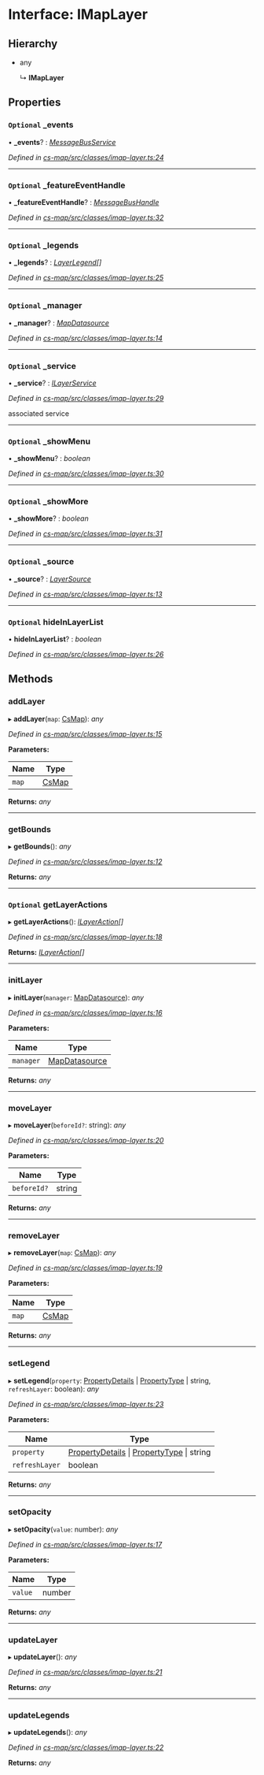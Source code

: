 # Interface: IMapLayer

## Hierarchy

* any

  ↳ **IMapLayer**

## Properties

### `Optional` _events

• **_events**? : *[MessageBusService](../classes/_cs_core_src_utils_message_bus_message_bus_service_.messagebusservice.md)*

*Defined in [cs-map/src/classes/imap-layer.ts:24](https://github.com/RichardHovenkamp/csnext/blob/872f0bfe/packages/cs-map/src/classes/imap-layer.ts#L24)*

___

### `Optional` _featureEventHandle

• **_featureEventHandle**? : *[MessageBusHandle](../classes/_cs_core_src_utils_message_bus_message_bus_handle_.messagebushandle.md)*

*Defined in [cs-map/src/classes/imap-layer.ts:32](https://github.com/RichardHovenkamp/csnext/blob/872f0bfe/packages/cs-map/src/classes/imap-layer.ts#L32)*

___

### `Optional` _legends

• **_legends**? : *[LayerLegend](_cs_map_src_classes_layer_legend_.layerlegend.md)[]*

*Defined in [cs-map/src/classes/imap-layer.ts:25](https://github.com/RichardHovenkamp/csnext/blob/872f0bfe/packages/cs-map/src/classes/imap-layer.ts#L25)*

___

### `Optional` _manager

• **_manager**? : *[MapDatasource](../classes/_cs_map_src_datasources_map_datasource_.mapdatasource.md)*

*Defined in [cs-map/src/classes/imap-layer.ts:14](https://github.com/RichardHovenkamp/csnext/blob/872f0bfe/packages/cs-map/src/classes/imap-layer.ts#L14)*

___

### `Optional` _service

• **_service**? : *[ILayerService](_cs_map_src_classes_layer_service_.ilayerservice.md)*

*Defined in [cs-map/src/classes/imap-layer.ts:29](https://github.com/RichardHovenkamp/csnext/blob/872f0bfe/packages/cs-map/src/classes/imap-layer.ts#L29)*

associated service

___

### `Optional` _showMenu

• **_showMenu**? : *boolean*

*Defined in [cs-map/src/classes/imap-layer.ts:30](https://github.com/RichardHovenkamp/csnext/blob/872f0bfe/packages/cs-map/src/classes/imap-layer.ts#L30)*

___

### `Optional` _showMore

• **_showMore**? : *boolean*

*Defined in [cs-map/src/classes/imap-layer.ts:31](https://github.com/RichardHovenkamp/csnext/blob/872f0bfe/packages/cs-map/src/classes/imap-layer.ts#L31)*

___

### `Optional` _source

• **_source**? : *[LayerSource](../classes/_cs_map_src_classes_layer_source_.layersource.md)*

*Defined in [cs-map/src/classes/imap-layer.ts:13](https://github.com/RichardHovenkamp/csnext/blob/872f0bfe/packages/cs-map/src/classes/imap-layer.ts#L13)*

___

### `Optional` hideInLayerList

• **hideInLayerList**? : *boolean*

*Defined in [cs-map/src/classes/imap-layer.ts:26](https://github.com/RichardHovenkamp/csnext/blob/872f0bfe/packages/cs-map/src/classes/imap-layer.ts#L26)*

## Methods

###  addLayer

▸ **addLayer**(`map`: [CsMap](../classes/_cs_map_src_components_cs_map_cs_map_.csmap.md)): *any*

*Defined in [cs-map/src/classes/imap-layer.ts:15](https://github.com/RichardHovenkamp/csnext/blob/872f0bfe/packages/cs-map/src/classes/imap-layer.ts#L15)*

**Parameters:**

Name | Type |
------ | ------ |
`map` | [CsMap](../classes/_cs_map_src_components_cs_map_cs_map_.csmap.md) |

**Returns:** *any*

___

###  getBounds

▸ **getBounds**(): *any*

*Defined in [cs-map/src/classes/imap-layer.ts:12](https://github.com/RichardHovenkamp/csnext/blob/872f0bfe/packages/cs-map/src/classes/imap-layer.ts#L12)*

**Returns:** *any*

___

### `Optional` getLayerActions

▸ **getLayerActions**(): *[ILayerAction](_cs_map_src_classes_ilayer_action_.ilayeraction.md)[]*

*Defined in [cs-map/src/classes/imap-layer.ts:18](https://github.com/RichardHovenkamp/csnext/blob/872f0bfe/packages/cs-map/src/classes/imap-layer.ts#L18)*

**Returns:** *[ILayerAction](_cs_map_src_classes_ilayer_action_.ilayeraction.md)[]*

___

###  initLayer

▸ **initLayer**(`manager`: [MapDatasource](../classes/_cs_map_src_datasources_map_datasource_.mapdatasource.md)): *any*

*Defined in [cs-map/src/classes/imap-layer.ts:16](https://github.com/RichardHovenkamp/csnext/blob/872f0bfe/packages/cs-map/src/classes/imap-layer.ts#L16)*

**Parameters:**

Name | Type |
------ | ------ |
`manager` | [MapDatasource](../classes/_cs_map_src_datasources_map_datasource_.mapdatasource.md) |

**Returns:** *any*

___

###  moveLayer

▸ **moveLayer**(`beforeId?`: string): *any*

*Defined in [cs-map/src/classes/imap-layer.ts:20](https://github.com/RichardHovenkamp/csnext/blob/872f0bfe/packages/cs-map/src/classes/imap-layer.ts#L20)*

**Parameters:**

Name | Type |
------ | ------ |
`beforeId?` | string |

**Returns:** *any*

___

###  removeLayer

▸ **removeLayer**(`map`: [CsMap](../classes/_cs_map_src_components_cs_map_cs_map_.csmap.md)): *any*

*Defined in [cs-map/src/classes/imap-layer.ts:19](https://github.com/RichardHovenkamp/csnext/blob/872f0bfe/packages/cs-map/src/classes/imap-layer.ts#L19)*

**Parameters:**

Name | Type |
------ | ------ |
`map` | [CsMap](../classes/_cs_map_src_components_cs_map_cs_map_.csmap.md) |

**Returns:** *any*

___

###  setLegend

▸ **setLegend**(`property`: [PropertyDetails](../classes/_cs_map_src_components_feature_details_feature_details_.propertydetails.md) | [PropertyType](../classes/_cs_map_src_classes_feature_type_.propertytype.md) | string, `refreshLayer`: boolean): *any*

*Defined in [cs-map/src/classes/imap-layer.ts:23](https://github.com/RichardHovenkamp/csnext/blob/872f0bfe/packages/cs-map/src/classes/imap-layer.ts#L23)*

**Parameters:**

Name | Type |
------ | ------ |
`property` | [PropertyDetails](../classes/_cs_map_src_components_feature_details_feature_details_.propertydetails.md) &#124; [PropertyType](../classes/_cs_map_src_classes_feature_type_.propertytype.md) &#124; string |
`refreshLayer` | boolean |

**Returns:** *any*

___

###  setOpacity

▸ **setOpacity**(`value`: number): *any*

*Defined in [cs-map/src/classes/imap-layer.ts:17](https://github.com/RichardHovenkamp/csnext/blob/872f0bfe/packages/cs-map/src/classes/imap-layer.ts#L17)*

**Parameters:**

Name | Type |
------ | ------ |
`value` | number |

**Returns:** *any*

___

###  updateLayer

▸ **updateLayer**(): *any*

*Defined in [cs-map/src/classes/imap-layer.ts:21](https://github.com/RichardHovenkamp/csnext/blob/872f0bfe/packages/cs-map/src/classes/imap-layer.ts#L21)*

**Returns:** *any*

___

###  updateLegends

▸ **updateLegends**(): *any*

*Defined in [cs-map/src/classes/imap-layer.ts:22](https://github.com/RichardHovenkamp/csnext/blob/872f0bfe/packages/cs-map/src/classes/imap-layer.ts#L22)*

**Returns:** *any*

